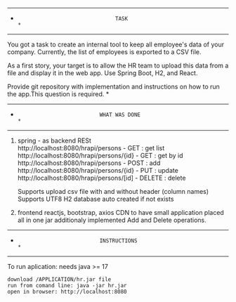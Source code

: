 *******************************************************************************
*                                    TASK                                     *
* *****************************************************************************
You got a task to create an internal tool to keep all employee's data of your company. Currently, the list of employees is exported to a CSV file.

As a first story, your target is to allow the HR team to upload this data from a file and display it in the web app.
Use Spring Boot, H2, and React.

Provide git repository with implementation and instructions on how to run the app.This question is required. *

*******************************************************************************
*                               WHAT WAS DONE                                 *
* *****************************************************************************
1. spring - as backend RESt  
   http://localhost:8080/hrapi/persons      - GET  : get list
   http://localhost:8080/hrapi/persons/{id} - GET : get by id 
   http://localhost:8080/hrapi/persons      - POST : add 
   http://localhost:8080/hrapi/persons/{id} - PUT : update
   http://localhost:8080/hrapi/persons/[id] - DELETE : delete

   Supports upload csv file with and without header (column names)
   Supports UTF8 
   H2 database auto created if not exists

2. frontend reactjs, bootstrap, axios CDN to have small application placed all in one jar
   additionaly implemented Add and Delete operations.

*******************************************************************************
*                               INSTRUCTIONS                                  *
* *****************************************************************************
To run aplication:
    needs java >= 17
   
    download /APPLICATION/hr.jar file
    run from comand line: java -jar hr.jar
    open in browser: http://localhost:8080 


